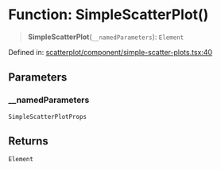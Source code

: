 # Function: SimpleScatterPlot()

> **SimpleScatterPlot**(`__namedParameters`): `Element`

Defined in: [scatterplot/component/simple-scatter-plots.tsx:40](https://github.com/GeoDaCenter/openassistant/blob/a1bcfdf89aac2d64b3bda9cf92b96ead076def28/packages/echarts/src/scatterplot/component/simple-scatter-plots.tsx#L40)

## Parameters

### \_\_namedParameters

`SimpleScatterPlotProps`

## Returns

`Element`
